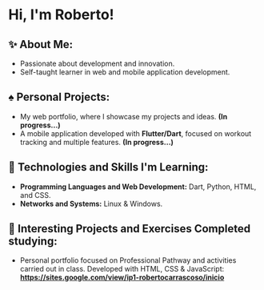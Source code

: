 # Hi, I'm Roberto!  

## ✨ About Me:  
* Passionate about development and innovation.  
* Self-taught learner in web and mobile application development.  

## ♠︎ Personal Projects:  
* My web portfolio, where I showcase my projects and ideas. **(In progress...)**  
* A mobile application developed with **Flutter/Dart**, focused on workout tracking and multiple features. **(In progress...)**  

## 🌟 Technologies and Skills I'm Learning:  
* **Programming Languages and Web Development:** Dart, Python, HTML, and CSS.  
* **Networks and Systems:** Linux & Windows.  

## 🦈 Interesting Projects and Exercises Completed studying:  
* Personal portfolio focused on Professional Pathway and activities carried out in class. Developed with HTML, CSS & JavaScript: **https://sites.google.com/view/ip1-robertocarrascoso/inicio**  
